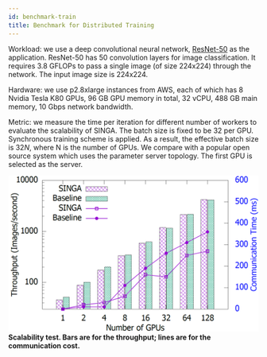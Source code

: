 ```yaml
---
id: benchmark-train
title: Benchmark for Distributed Training
---
```


<!--- Licensed to the Apache Software Foundation (ASF) under one or more contributor license agreements.  See the NOTICE file distributed with this work for additional information regarding copyright ownership.  The ASF licenses this file to you under the Apache License, Version 2.0 (the "License"); you may not use this file except in compliance with the License.  You may obtain a copy of the License at http://www.apache.org/licenses/LICENSE-2.0 Unless required by applicable law or agreed to in writing, software distributed under the License is distributed on an "AS IS" BASIS, WITHOUT WARRANTIES OR CONDITIONS OF ANY KIND, either express or implied.  See the License for the specific language governing permissions and limitations under the License.  -->

Workload: we use a deep convolutional neural network,
[ResNet-50](https://github.com/apache/singa/blob/master/examples/cnn/model/resnet.py)
as the application. ResNet-50 has 50 convolution layers for image
classification. It requires 3.8 GFLOPs to pass a single image (of size 224x224)
through the network. The input image size is 224x224.

Hardware: we use p2.8xlarge instances from AWS, each of which has 8 Nvidia Tesla
K80 GPUs, 96 GB GPU memory in total, 32 vCPU, 488 GB main memory, 10 Gbps
network bandwidth.

Metric: we measure the time per iteration for different number of workers to
evaluate the scalability of SINGA. The batch size is fixed to be 32 per GPU.
Synchronous training scheme is applied. As a result, the effective batch size is
$32N$, where N is the number of GPUs. We compare with a popular open source
system which uses the parameter server topology. The first GPU is selected as
the server.

![Benchmark Experiments](assets/benchmark.png) <br/> **Scalability test. Bars
are for the throughput; lines are for the communication cost.**
